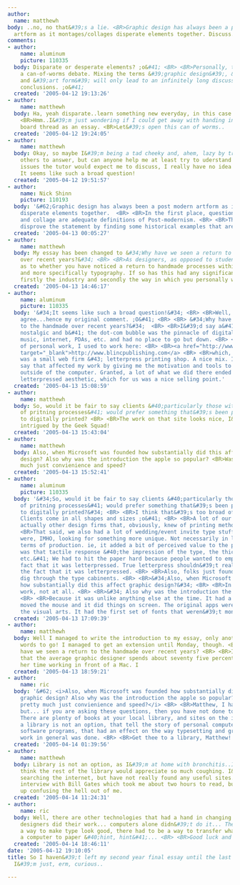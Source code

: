 ```yaml
---
author:
  name: matthewh
body: ..no, no that&#39;s a lie. <BR>Graphic design has always been a post modern
  artform as it montages/collages disperate elements together. Discuss.
comments:
- author:
    name: aluminum
    picture: 110335
  body: Disparate or desperate elements? ;o&#41; <BR> <BR>Personally, this seems like
    a can-of-worms debate. Mixing the terms &#39;graphic design&#39;, &#39;postmodern&#39;
    and &#39;art form&#39; will only lead to an infinitely long discussion with few
    conclusions. ;o&#41;
  created: '2005-04-12 19:13:26'
- author:
    name: matthewh
  body: Ha, yeah disparate..learn something new everyday, in this case..spelling!
    <BR>Hmm..I&#39;m just wondering if I could get away with handing in a message
    board thread as an essay. <BR>Let&#39;s open this can of worms..
  created: '2005-04-12 19:24:05'
- author:
    name: matthewh
  body: Okay, so maybe I&#39;m being a tad cheeky and, ahem, lazy by trying to get
    others to answer, but can anyone help me at least try to uderstand what sort of
    issues the tutor would expect me to discuss, I really have no idea how to start.
    It seems like such a broad question!
  created: '2005-04-12 19:51:57'
- author:
    name: Nick Shinn
    picture: 110193
  body: '&#62;Graphic design has always been a post modern artform as it montages/collages
    disperate elements together.  <BR> <BR>In the first place, question whether montage
    and collage are adequate definitions of Post-modernism. <BR> <BR>Then, try to
    disprove the statement by finding some historical examples that are not collage/montage/Pomo.'
  created: '2005-04-13 00:05:27'
- author:
    name: matthewh
  body: My essay has been changed to &#34;Why have we seen a return to the handmade
    over recent years?&#34; <BR> <BR>As designers, as opposed to students, I was curious
    as to whether you have noticed a return to handmade processes within graphic design
    and more specifically typography. If so has this had any significant effect on
    firstly the industry and secondly the way in which you personally work?
  created: '2005-04-13 14:46:17'
- author:
    name: aluminum
    picture: 110335
  body: '&#34;It seems like such a broad question!&#34; <BR> <BR>Well, yea, I completely
    agree...hence my original comment. ;O&#41; <BR> <BR> &#34;Why have we seen a return
    to the handmade over recent years?&#34;  <BR> <BR>I&#39;d say a&#41; people are
    nostalgic and b&#41; the dot-com bubble was the pinnacle of digital everything...graphics,
    music, internet, PDAs, etc. and had no place to go but down. <BR> <BR>In terms
    of personal work, I used to work here: <BR> <BR><a href="http://www.blincpublishing.com"
    target="_blank">http://www.blincpublishing.com</a> <BR> <BR>which, at the time,
    was a small web firm &#43; letterpress printing shop. A nice mix. I guess I&#39;d
    say that affected my work by giving me the motivation and tools to easily experiment
    outside of the computer. Granted, a lot of what we did there ended up with the
    letterpressed aesthetic, which for us was a nice selling point.'
  created: '2005-04-13 15:08:59'
- author:
    name: matthewh
  body: So, would it be fair to say clients &#40;particularly those with a knowledge
    of pritning processes&#41; would prefer something that&#39;s been pressed as opposed
    to digitally printed? <BR> <BR>The work on that site looks nice, I&#39;m quite
    intrigued by the Geek Squad!
  created: '2005-04-13 15:43:04'
- author:
    name: matthewh
  body: Also, when Microsoft was founded how substantially did this affect graphic
    design? Also why was the introduction the apple so popular? <BR>Was it pretty
    much just convienience and speed?
  created: '2005-04-13 15:52:41'
- author:
    name: aluminum
    picture: 110335
  body: '&#34;So, would it be fair to say clients &#40;particularly those with a knowledge
    of pritning processes&#41; would prefer something that&#39;s been pressed as opposed
    to digitally printed?&#34; <BR> <BR>I think that&#39;s too broad of a statement.
    Clients come in all shapes and sizes ;o&#41; <BR> <BR>A lot of our clients were
    actually other design firms that, obviously, knew of printing methods and media.  <BR>
    <BR>That said, we also had a lot of wedding/event invite type stuff where people
    were, IMHO, looking for something more unique. Not necessarily in look, but in
    terms of production. ie, it added a bit of perceived value to the piece when there
    was that tactile response &#40;the impression of the type, the thicker paper stock,
    etc.&#41; We had to hit the paper hard because people wanted to emphasize the
    fact that it was letterpressed. True letterpress shouldn&#39;t really advertise
    the fact that it was letterpressed. <BR> <BR>Also, folks just found it fun to
    dig through the type cabinents. <BR> <BR>&#34;Also, when Microsoft was founded
    how substantially did this affect graphic design?&#34; <BR> <BR>In terms of producing
    work, not at all. <BR> <BR>&#34; Also why was the introduction the apple so popular?&#34;
    <BR> <BR>Because it was unlike anything else at the time. It had a mouse, you
    moved the mouse and it did things on screen. The original apps were geared toward
    the visual arts. It had the first set of fonts that weren&#39;t monospaced, etc.'
  created: '2005-04-13 17:09:39'
- author:
    name: matthewh
  body: Well I managed to write the introduction to my essay, only another 2000&#43;
    words to go! I managed to get an extension until Monday, though. <BR> <BR>Why
    have we seen a return to the handmade over recent years? <BR> <BR>I recently read
    that the average graphic designer spends about seventy five percent of his or
    her time working in front of a Mac. I
  created: '2005-04-13 18:59:21'
- author:
    name: ric
  body: '&#62; <i>Also, when Microsoft was founded how substantially did this affect
    graphic design? Also why was the introduction the apple so popular?  <BR>Was it
    pretty much just convienience and speed?</i> <BR> <BR>Matthew, I hate to say this,
    but... if you are asking these questions, then you have not done too much research.
    There are plenty of books at your local library, and sites on the internet if
    a library is not an option, that tell the story of personal computers, and the
    software programs, that had an effect on the way typesetting and graphic design
    work in general was done. <BR> <BR>Get thee to a library, Matthew!  :-&#41;'
  created: '2005-04-14 01:39:56'
- author:
    name: matthewh
  body: Library is not an option, as I&#39;m at home with bronchitis..I don&#39;t
    think the rest of the library would appreciate so much coughing. I&#39;ve tried
    searching the internet, but have not really found any useful sites. I found an
    interview with Bill Gates which took me about two hours to read, but just ended
    up confusing the hell out of me.
  created: '2005-04-14 11:24:31'
- author:
    name: ric
  body: Well, there are other technologies that had a hand in changing the way graphic
    designers did their work... computers alone didn&#39;t do it... There had to be
    a way to make type look good, there had to be a way to transfer what you did on
    a computer to paper &#40;hint, hint&#41;... <BR> <BR>Good luck and feel better.
  created: '2005-04-14 18:46:11'
date: '2005-04-12 19:10:05'
title: So I haven&#39;t left my second year final essay until the last minute..honest.
  I&#39;m just, erm, curious..

---
```


